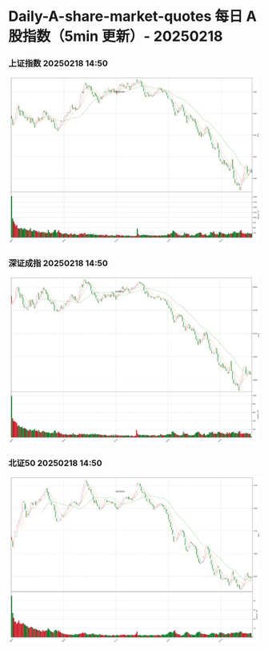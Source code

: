
# Daily-A-share-market-quotes 每日 A 股指数（5min 更新）- 20250218

### 上证指数 20250218 14:50
![](./fig/2025/2/20250218-sh000001.png)

### 深证成指 20250218 14:50
![](./fig/2025/2/20250218-sz399001.png)

### 北证50 20250218 14:50
![](./fig/2025/2/20250218-bj899050.png)

